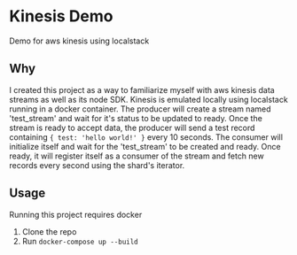# Kinesis Demo
Demo for aws kinesis using localstack


## Why
I created this project as a way to familiarize myself with aws kinesis data streams as well as its node SDK. Kinesis is emulated locally using localstack running in a docker container.
The producer will create a stream named 'test_stream' and wait for it's status to be updated to ready. Once the stream is ready to accept data, the producer will send a test record containing
`{ test: 'hello world!' }` every 10 seconds. The consumer will initialize itself and wait for the 'test_stream' to be created and ready. Once ready, it will register itself as a consumer of
the stream and fetch new records every second using the shard's iterator.

## Usage
Running this project requires docker

1. Clone the repo
2. Run `docker-compose up --build`
